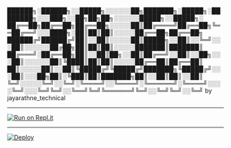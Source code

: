    ██████╗░██████╗░░█████╗░░░░░░██╗███████╗░█████╗░████████╗░░░███╗░░██╗██╗██╗░░░░░░█████╗░░█████╗░
   ██╔══██╗██╔══██╗██╔══██╗░░░░░██║██╔════╝██╔══██╗╚══██╔══╝░░░████╗░██║██║██║░░░░░██╔══██╗██╔══██╗
   ██████╔╝██████╔╝██║░░██║░░░░░██║█████╗░░██║░░╚═╝░░░██║░░░░░░██╔██╗██║██║██║░░░░░███████║███████║
   ██╔═══╝░██╔══██╗██║░░██║██╗░░██║██╔══╝░░██║░░██╗░░░██║░░░░░░██║╚████║██║██║░░░░░██╔══██║██╔══██║
   ██║░░░░░██║░░██║╚█████╔╝╚█████╔╝███████╗╚█████╔╝░░░██║░░░██╗██║░╚███║██║███████╗██║░░██║██║░░██║
   ╚═╝░░░░░╚═╝░░╚═╝░╚════╝░░╚════╝░╚══════╝░╚════╝░░░░╚═╝░░░╚═╝╚═╝░░╚══╝╚═╝╚══════╝╚═╝░░╚═╝╚═╝░░╚═╝ 
                                    by jayarathne_technical                                        
                                  
   <hr>
   
   [![Run on Repl.it](https://repl.it/badge/github/quiec/whatsasena)](https://replit.com/@Jayarathne-technical/Nila-Bot-Session)
   <hr>
   
   [![Deploy](https://www.herokucdn.com/deploy/button.svg)](https://heroku.com/deploy?template=https://github.com/herokug/Nila_em)
